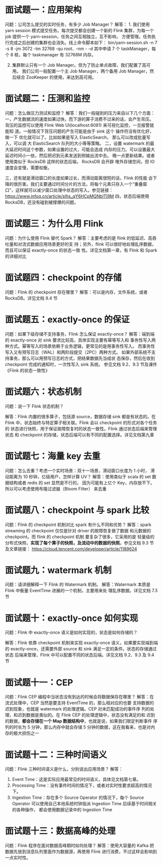 # 面试题一：应用架构

问题：公司怎么提交的实时任务，有多少 Job Manager？
解答： 1. 我们使用 yarn session 模式提交任务。每次提交都会创建一个新的
Flink 集群，为每一个 job 提供一个 yarn-session，任务之间互相独立，互不影响，
方便管理。任务执行完成之后创建的集群也会消失。线上命令脚本如下：
bin/yarn-session.sh -n 7 -s 8 -jm 3072 -tm 32768 -qu root.*.* -nm *-* -d
其中申请 7 个 taskManager，每个 8 核，每个 taskmanager 有 32768M 内存。

2. 集群默认只有一个 Job Manager。但为了防止单点故障，我们配置了高可用。
我们公司一般配置一个主 Job Manager，两个备用 Job Manager，然后结合
ZooKeeper 的使用，来达到高可用。



# 面试题二：压测和监控

问题：怎么做压力测试和监控？
解答：我们一般碰到的压力来自以下几个方面：
一，产生数据流的速度如果过快，而下游的算子消费不过来的话，会产生背压。
背压的监控可以使用 Flink Web UI(localhost:8081) 来可视化监控，一旦报警就能知
道。一般情况下背压问题的产生可能是由于 sink 这个 操作符没有优化好，做一下
优化就可以了。比如如果是写入 ElasticSearch， 那么可以改成批量写入，可以调
大 ElasticSearch 队列的大小等等策略。
二，设置 watermark 的最大延迟时间这个参数，如果设置的过大，可能会造成
内存的压力。可以设置最大延迟时间小一些，然后把迟到元素发送到侧输出流中去。
晚一点更新结果。或者使用类似于 RocksDB 这样的状态后端， RocksDB 会开辟
堆外存储空间，但 IO 速度会变慢，需要权衡。

三，还有就是滑动窗口的长度如果过长，而滑动距离很短的话，Flink 的性能
会下降的很厉害。我们主要通过时间分片的方法，将每个元素只存入一个“重叠窗
口”，这样就可以减少窗口处理中状态的写入。参见链接：
https://www.infoq.cn/article/sIhs_qY6HCpMQNblTI9M
四，状态后端使用 RocksDB，还没有碰到被撑爆的问题。



# 面试题三：为什么用 Flink

问题：为什么使用 Flink 替代 Spark？
解答：主要考虑的是 flink 的低延迟、高吞吐量和对流式数据应用场景更好的支
持；另外，flink 可以很好地处理乱序数据，而且可以保证 exactly-once 的状态一致
性。详见文档第一章，有 Flink 和 Spark 的详细对比



# 面试题四：checkpoint 的存储

问题：Flink 的 checkpoint 存在哪里？
解答：可以是内存，文件系统，或者 RocksDB。详见文档 9.4 节



# 面试题五：exactly-once 的保证

问题：如果下级存储不支持事务，Flink 怎么保证 exactly-once？
解答：端到端的 exactly-once 对 sink 要求比较高，具体实现主要有幂等写入和
事务性写入两种方式。幂等写入的场景依赖于业务逻辑，更常见的是用事务性写入。
而事务性写入又有预写日志（WAL）和两阶段提交（2PC）两种方式。
如果外部系统不支持事务，那么可以用预写日志的方式，把结果数据先当成状
态保存，然后在收到 checkpoint 完成的通知时，一次性写入 sink 系统。
参见文档 9.2、9.3 节及课件《Flink 的状态一致性》



# 面试题六：状态机制

问题：说一下 Flink 状态机制？

解答：Flink 内置的很多算子，包括源 source，数据存储 sink 都是有状态的。在
Flink 中，状态始终与特定算子相关联。Flink 会以 checkpoint 的形式对各个任务的
状态进行快照，用于保证故障恢复时的状态一致性。Flink 通过状态后端来管理状态
和 checkpoint 的存储，状态后端可以有不同的配置选择。详见文档第九章



# 面试题七：海量 key 去重

问题：怎么去重？考虑一个实时场景：双十一场景，滑动窗口长度为 1 小时，
滑动距离为 10 秒钟，亿级用户，怎样计算 UV？
解答：使用类似于 scala 的 set 数据结构或者 redis 的 set 显然是不行的，
因为可能有上亿个 Key，内存放不下。所以可以考虑使用布隆过滤器（Bloom Filter）
来去重



# 面试题八：checkpoint 与 spark 比较

问题：Flink 的 checkpoint 机制对比 spark 有什么不同和优势？
解答：spark streaming 的 checkpoint 仅仅是针对 driver 的故障恢复做了数据
和元数据的 checkpoint。而 flink 的 checkpoint 机制 要复杂了很多，它采用的是
轻量级的分布式快照，**实现了每个算子的快照，及流动中的数据的快照**。参见文档
9.3 节及文章链接： https://cloud.tencent.com/developer/article/1189624



# 面试题九：watermark 机制

问题：请详细解释一下 Flink 的 Watermark 机制。
解答：Watermark 本质是 Flink 中衡量 EventTime 进展的一个机制，主要用来处
理乱序数据。详见文档 7.3 节



# 面试题十：exactly-once 如何实现

问题：Flink 中 exactly-once 语义是如何实现的，状态是如何存储的？

解答：Flink 依靠 checkpoint 机制来实现 exactly-once 语义，如果要实现端到端
的 exactly-once，还需要外部 source 和 sink 满足一定的条件。状态的存储通过状态
后端来管理，Flink 中可以配置不同的状态后端。详见文档 9.2、9.3 及 9.4 节



# 面试题十一：CEP

问题：Flink CEP 编程中当状态没有到达的时候会将数据保存在哪里？
解答：在流式处理中，CEP 当然是要支持 EventTime 的，那么相对应的也要
支持数据的迟到现象，也就是 watermark 的处理逻辑。CEP 对未匹配成功的事件序
列的处理，和迟到数据是类似的。在 Flink CEP 的处理逻辑中，状态没有满足的和
迟到的数据，**都会存储在一个 Map 数据结构中**，也就是说，如果我们限定判断事件
序列的时长为 5 分钟，那么内存中就会存储 5 分钟的数据，这在我看来，也是对内
存的极大损伤之一



# 面试题十二：三种时间语义

问题：Flink 三种时间语义是什么，分别说出应用场景？
解答：
1. Event Time：这是实际应用最常见的时间语义，具体见文档第七章。
2. Processing Time：没有事件时间的情况下，或者对实时性要求超高的情况下。
3. Ingestion Time：存在多个 Source Operator 的情况下，每个 Source Operator
可以使用自己本地系统时钟指派 Ingestion Time 后续基于时间相关的各种操作，
都会使用数据记录中的 Ingestion Time



# 面试题十三：数据高峰的处理

问题：Flink 程序在面对数据高峰期时如何处理？
解答：使用大容量的 Kafka 把数据先放到消息队列里面作为数据源，再使用
Flink 进行消费，不过这样会影响到一点实时性。